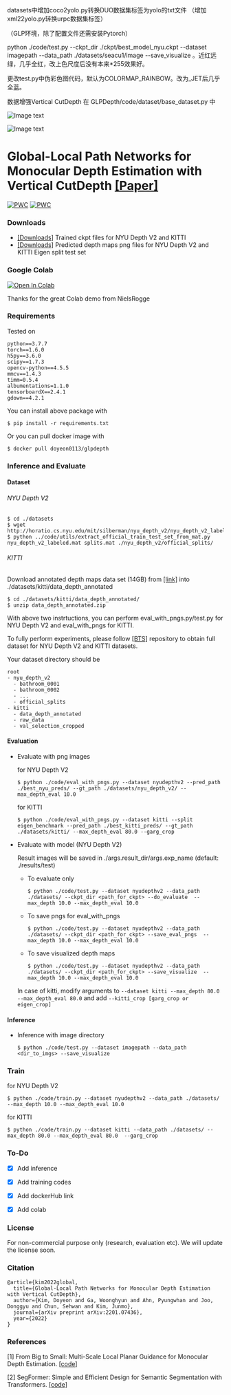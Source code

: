 datasets中增加coco2yolo.py转换DUO数据集标签为yolo的txt文件
（增加xml22yolo.py转换urpc数据集标签）


（GLP环境，除了配置文件还需安装Pytorch） 


python ./code/test.py --ckpt_dir ./ckpt/best_model_nyu.ckpt --dataset imagepath --data_path ./datasets/seacu1/image --save_visualize 。近红远绿，几乎全红，改上色尺度后没有本来*255效果好。 


更改test.py中伪彩色图代码，默认为COLORMAP_RAINBOW。改为_JET后几乎全蓝。 


数据增强Vertical CutDepth 在 GLPDepth/code/dataset/base_dataset.py 中


![Image text](https://github.com/vitawell/GLPDepth/blob/main/img/28.jpg)

![Image text](https://github.com/vitawell/GLPDepth/blob/main/img/AdaBins28.png)




# Global-Local Path Networks for Monocular Depth Estimation with Vertical CutDepth [[Paper]](https://arxiv.org/abs/2201.07436)

[![PWC](https://img.shields.io/endpoint.svg?url=https://paperswithcode.com/badge/global-local-path-networks-for-monocular/monocular-depth-estimation-on-nyu-depth-v2)](https://paperswithcode.com/sota/monocular-depth-estimation-on-nyu-depth-v2?p=global-local-path-networks-for-monocular)
[![PWC](https://img.shields.io/endpoint.svg?url=https://paperswithcode.com/badge/global-local-path-networks-for-monocular/monocular-depth-estimation-on-kitti-eigen)](https://paperswithcode.com/sota/monocular-depth-estimation-on-kitti-eigen?p=global-local-path-networks-for-monocular)

### Downloads
- [[Downloads]](https://drive.google.com/drive/folders/17yYbLZS2uQ6UVn5ET9RhVL0y_X3Ipl5_?usp=sharing) Trained ckpt files for NYU Depth V2 and KITTI
- [[Downloads]](https://drive.google.com/drive/folders/1LGNSKSaXguLTuCJ3Ay_UsYC188JNCK-j?usp=sharing) Predicted depth maps png files for NYU Depth V2 and KITTI Eigen split test set 

### Google Colab

<p>
<a href="https://colab.research.google.com/drive/1v6fzr4XusKdXAaeGZ1gKe1kh9Ce_WQhl?usp=sharing" target="_parent">
  <img src="https://colab.research.google.com/assets/colab-badge.svg" alt="Open In Colab"/>
</a>
</p>
Thanks for the great Colab demo from NielsRogge

### Requirements
Tested on 
```
python==3.7.7
torch==1.6.0
h5py==3.6.0
scipy==1.7.3
opencv-python==4.5.5
mmcv==1.4.3
timm=0.5.4
albumentations=1.1.0
tensorboardX==2.4.1
gdown==4.2.1
```
You can install above package with 
```
$ pip install -r requirements.txt
```

Or you can pull docker image with
```
$ docker pull doyeon0113/glpdepth
```
### Inference and Evaluate

#### Dataset
###### NYU Depth V2

```
$ cd ./datasets
$ wget http://horatio.cs.nyu.edu/mit/silberman/nyu_depth_v2/nyu_depth_v2_labeled.mat
$ python ../code/utils/extract_official_train_test_set_from_mat.py nyu_depth_v2_labeled.mat splits.mat ./nyu_depth_v2/official_splits/
```
###### KITTI
Download annotated depth maps data set (14GB) from [[link]](http://www.cvlibs.net/datasets/kitti/eval_depth.php?benchmark=depth_prediction) into ./datasets/kitti/data_depth_annotated
```
$ cd ./datasets/kitti/data_depth_annotated/
$ unzip data_depth_annotated.zip
```

With above two instrtuctions, you can perform eval_with_pngs.py/test.py for NYU Depth V2 and eval_with_pngs for KITTI.

To fully perform experiments, please follow [[BTS]](https://github.com/cleinc/bts/tree/master/pytorch) repository to obtain full dataset for NYU Depth V2 and KITTI datasets.

Your dataset directory should be
```
root
- nyu_depth_v2
  - bathroom_0001
  - bathroom_0002
  - ...
  - official_splits
- kitti
  - data_depth_annotated
  - raw_data
  - val_selection_cropped
```


#### Evaluation

- Evaluate with png images

  for NYU Depth V2
  ```
  $ python ./code/eval_with_pngs.py --dataset nyudepthv2 --pred_path ./best_nyu_preds/ --gt_path ./datasets/nyu_depth_v2/ --max_depth_eval 10.0 
  ```
  for KITTI
  ```
  $ python ./code/eval_with_pngs.py --dataset kitti --split eigen_benchmark --pred_path ./best_kitti_preds/ --gt_path ./datasets/kitti/ --max_depth_eval 80.0 --garg_crop
  ```
- Evaluate with model (NYU Depth V2)
  
  Result images will be saved in ./args.result_dir/args.exp_name (default: ./results/test)
   - To evaluate only
     ```
     $ python ./code/test.py --dataset nyudepthv2 --data_path ./datasets/ --ckpt_dir <path_for_ckpt> --do_evaluate  --max_depth 10.0 --max_depth_eval 10.0
     ```
   - To save pngs for eval_with_pngs
      ```
     $ python ./code/test.py --dataset nyudepthv2 --data_path ./datasets/ --ckpt_dir <path_for_ckpt> --save_eval_pngs  --max_depth 10.0 --max_depth_eval 10.0
     ```         
    
   - To save visualized depth maps
     ```
     $ python ./code/test.py --dataset nyudepthv2 --data_path ./datasets/ --ckpt_dir <path_for_ckpt> --save_visualize  --max_depth 10.0 --max_depth_eval 10.0
     ```
    
    In case of kitti, modify arguments to `--dataset kitti --max_depth 80.0 --max_depth_eval 80.0` and add `--kitti_crop [garg_crop or eigen_crop]`

#### Inference

- Inference with image directory
  ```
  $ python ./code/test.py --dataset imagepath --data_path <dir_to_imgs> --save_visualize
  ```
  
### Train

for NYU Depth V2
  ```
  $ python ./code/train.py --dataset nyudepthv2 --data_path ./datasets/ --max_depth 10.0 --max_depth_eval 10.0  
  ```
  for KITTI
  ```
  $ python ./code/train.py --dataset kitti --data_path ./datasets/ --max_depth 80.0 --max_depth_eval 80.0  --garg_crop
  ```

### To-Do
- [x] Add inference 
- [x] Add training codes
- [x] Add dockerHub link
- [x] Add colab


### License
For non-commercial purpose only (research, evaluation etc). We will update the license soon.

### Citation

```
@article{kim2022global,
  title={Global-Local Path Networks for Monocular Depth Estimation with Vertical CutDepth},
  author={Kim, Doyeon and Ga, Woonghyun and Ahn, Pyungwhan and Joo, Donggyu and Chun, Sehwan and Kim, Junmo},
  journal={arXiv preprint arXiv:2201.07436},
  year={2022}
}
```

### References

[1] From Big to Small: Multi-Scale Local Planar Guidance for Monocular Depth Estimation. [[code]](https://github.com/cleinc/bts)

[2] SegFormer: Simple and Efficient Design for Semantic Segmentation with Transformers. [[code]](https://github.com/NVlabs/SegFormer)

